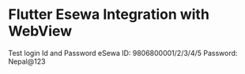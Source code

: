 # Flutter Esewa Integration with WebView

Test login Id and Password
eSewa ID: 9806800001/2/3/4/5
Password: Nepal@123
